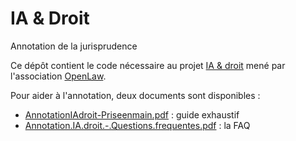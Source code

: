 # IA & Droit
Annotation de la jurisprudence

Ce dépôt contient le code nécessaire au projet [IA & droit](http://openlaw.fr/travaux/communs-numeriques/ia-droit-datasets-dapprentissage) mené par l'association [OpenLaw](http://openlaw.fr).

Pour aider à l'annotation, deux documents sont disponibles :  
- [AnnotationIAdroit-Priseenmain.pdf](https://github.com/pommedeterresautee/iaetdroit/releases/download/1.0/AnnotationIAdroit-Priseenmain.pdf) : guide exhaustif
- [Annotation.IA.droit.-.Questions.frequentes.pdf](https://github.com/pommedeterresautee/iaetdroit/releases/download/1.0/Annotation.IA.droit.-.Questions.frequentes.pdf) : la FAQ
